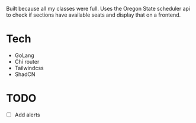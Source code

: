 Built because all my classes were full.
Uses the Oregon State scheduler api to check if sections have available seats and display that on a frontend.

# Tech
- GoLang
- Chi router
- Tailwindcss
- ShadCN

# TODO
- [ ] Add alerts
